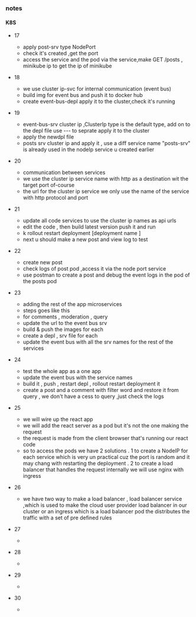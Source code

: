 ### notes

#### K8S

- 17
  - apply post-srv type NodePort
  - check it's created ,get the port
  - access the service and the pod via the service,make GET /posts , minikube ip to get the ip of minikube
- 18

  - we use cluster ip-svc for internal communication (event bus)
  - build img for event bus and push it to docker hub
  - create event-bus-depl apply it to the cluster,check it's running

- 19

  - event-bus-srv cluster ip ,ClusterIp type is the default type, add on to the depl file use --- to seprate apply it to the cluster
  - apply the newdpl file
  - posts srv cluster ip and apply it , use a diff service name "posts-srv" is already used in the nodeIp service u created earlier

- 20

  - communication between services
  - we use the cluster ip service name with http as a destination wit the target port of-course
  - the url for the cluster ip service we only use the name of the service with http protocol and port

- 21

  - update all code services to use the cluster ip names as api urls
  - edit the code , then build latest version push it and run
  - k rollout restart deployment [deployment name ]
  - next u should make a new post and view log to test

- 22

  - create new post
  - check logs of post pod ,access it via the node port service
  - use postman to create a post and debug the event logs in the pod of the posts pod

- 23

  - adding the rest of the app microservices
  - steps goes like this
  - for comments , moderation , query
  - update the url to the event bus srv
  - build & push the images for each
  - create a depl , srv file for each
  - update the event bus with all the srv names for the rest of the services

- 24

  - test the whole app as a one app
  - update the event bus with the service names
  - build it , push , restart depl , rollout restart deployment it
  - create a post and a comment with filter word and restore it from query , we don't have a cess to query ,just check the logs

- 25

  - we will wire up the react app
  - we will add the react server as a pod but it's not the one making the request
  - the request is made from the client browser that's running our react code
  - so to access the pods we have 2 solutions
    . 1 to create a NodeIP for each service which is very un practical cuz the port is random and it may chang with restarting the deployment
    . 2 to create a load balancer that handles the request internally we will use nginx with ingress

- 26

  - we have two way to make a load balancer , load balancer service ,which is used to make the cloud user provider load balancer in our cluster or an ingress which is a load balancer pod the distributes the traffic with a set of pre defined rules

- 27

  -

- 28

  -

- 29

  -

- 30

  -
